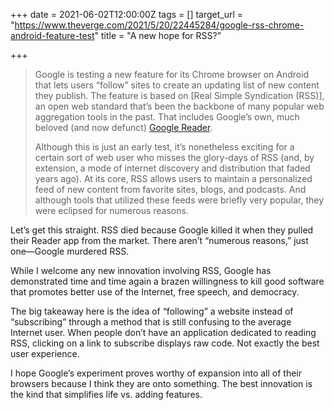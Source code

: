 +++
date = 2021-06-02T12:00:00Z
tags = []
target_url = "https://www.theverge.com/2021/5/20/22445284/google-rss-chrome-android-feature-test"
title = "A new hope for RSS?"

+++
> Google is testing a new feature for its Chrome browser on Android that lets users “follow” sites to create an updating list of new content they publish. The feature is based on \[Real Simple Syndication (RSS)\], an open web standard that’s been the backbone of many popular web aggregation tools in the past. That includes Google’s own, much beloved (and now defunct) [Google Reader](https://www.theverge.com/2013/3/13/4101144/google-shuts-down-reader-rss-aggregation-service).
>
> Although this is just an early test, it’s nonetheless exciting for a certain sort of web user who misses the glory-days of RSS (and, by extension, a mode of internet discovery and distribution that faded years ago). At its core, RSS allows users to maintain a personalized feed of new content from favorite sites, blogs, and podcasts. And although tools that utilized these feeds were briefly very popular, they were eclipsed for numerous reasons.

Let’s get this straight. RSS died because Google killed it when they pulled their Reader app from the market. There aren’t “numerous reasons,” just one—Google murdered RSS.

While I welcome any new innovation involving RSS, Google has demonstrated time and time again a brazen willingness to kill good software that promotes better use of the Internet, free speech, and democracy.

The big takeaway here is the idea of “following” a website instead of “subscribing” through a method that is still confusing to the average Internet user. When people don’t have an application dedicated to reading RSS, clicking on a link to subscribe displays raw code. Not exactly the best user experience.

I hope Google’s experiment proves worthy of expansion into all of their browsers because I think they are onto something. The best innovation is the kind that simplifies life vs. adding features.